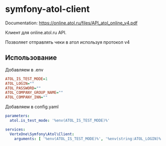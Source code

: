 # symfony-atol-client
Documentation: https://online.atol.ru/files/API_atol_online_v4.pdf

Клиент для online.atol.ru API. 

Позволяет отправлять чеки в атол используя протокол v4

## Использование

Добавляем в .env
```ini
ATOL_IS_TEST_MODE=1
ATOL_LOGIN=""
ATOL_PASSWORD=""
ATOL_COMPANY_GROUP_NAME=""
ATOL_COMPANY_INN=""
```

Добавляем в config.yaml

```yaml
parameters:
  atol.is_test_mode: '%env(ATOL_IS_TEST_MODE)%'

services:
  VertxOne\Symfony\Atol\Client:
    arguments: [ '%env(ATOL_IS_TEST_MODE)%', '%env(string:ATOL_LOGIN)%', '%env(string:ATOL_PASSWORD)%', '%env(string:ATOL_COMPANY_GROUP_NAME)%']
```
